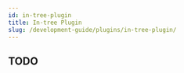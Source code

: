 ```yaml
---
id: in-tree-plugin
title: In-tree Plugin
slug: /development-guide/plugins/in-tree-plugin/
---
```


## TODO
